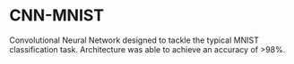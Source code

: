 # CNN-MNIST

Convolutional Neural Network designed to tackle the typical MNIST classification task. Architecture was able to achieve an accuracy of >98%.
